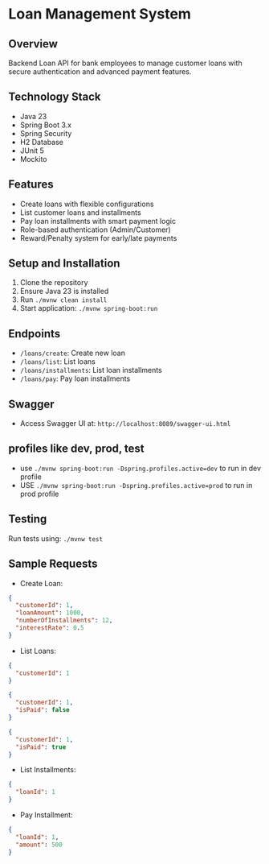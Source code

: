 # Loan Management System

## Overview
Backend Loan API for bank employees to manage customer loans with secure authentication and advanced payment features.

## Technology Stack
- Java 23
- Spring Boot 3.x
- Spring Security
- H2 Database
- JUnit 5
- Mockito

## Features
- Create loans with flexible configurations
- List customer loans and installments
- Pay loan installments with smart payment logic
- Role-based authentication (Admin/Customer)
- Reward/Penalty system for early/late payments

## Setup and Installation
1. Clone the repository
2. Ensure Java 23 is installed
3. Run `./mvnw clean install`
4. Start application: `./mvnw spring-boot:run`

## Endpoints
- `/loans/create`: Create new loan
- `/loans/list`: List loans
- `/loans/installments`: List loan installments
- `/loans/pay`: Pay loan installments

## Swagger
- Access Swagger UI at: `http://localhost:8089/swagger-ui.html`

## profiles like dev, prod, test

- use `./mvnw spring-boot:run -Dspring.profiles.active=dev` to run in dev profile
- USE `./mvnw spring-boot:run -Dspring.profiles.active=prod` to run in prod profile

## Testing
Run tests using: `./mvnw test`

## Sample Requests
- Create Loan:
```json
{
  "customerId": 1,
  "loanAmount": 1000,
  "numberOfInstallments": 12,
  "interestRate": 0.5
}
```
- List Loans:
```json
{
  "customerId": 1
}
```
```json
{
  "customerId": 1,
  "isPaid": false
}
```
```json
{
  "customerId": 1,
  "isPaid": true
}
```
- List Installments:
```json
{
  "loanId": 1
}
```

- Pay Installment:
```json
{
  "loanId": 1,
  "amount": 500
}
```
